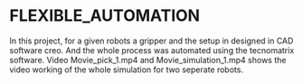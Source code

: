 # FLEXIBLE_AUTOMATION
In this project, for a given robots a gripper and the setup in designed in CAD software creo. And the whole process was automated using the tecnomatrix software. Video Movie_pick_1.mp4 and Movie_simulation_1.mp4 shows the video working of the whole simulation for two seperate robots.
